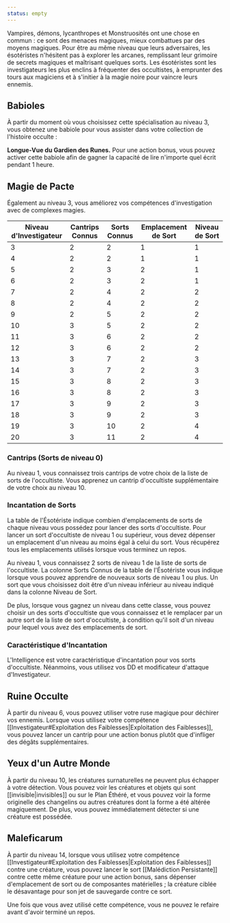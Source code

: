 ```yaml
---
status: empty
---
```

Vampires, démons, lycanthropes et Monstruosités ont une chose en commun : ce sont des menaces magiques, mieux combattues par des moyens magiques. Pour être au même niveau que leurs adversaires, les ésotéristes n'hésitent pas à explorer les arcanes, remplissant leur grimoire de secrets magiques et maîtrisant quelques sorts. Les ésotéristes sont les investigateurs les plus enclins à fréquenter des occultistes, à emprunter des tours aux magiciens et à s'initier à la magie noire pour vaincre leurs ennemis.

## Babioles

À partir du moment où vous choisissez cette spécialisation au niveau 3, vous obtenez une babiole pour vous assister dans votre collection de l'histoire occulte : 

**Longue-Vue du Gardien des Runes.** Pour une action bonus, vous pouvez activer cette babiole afin de gagner la capacité de lire n'importe quel écrit pendant 1 heure.

## Magie de Pacte

Également au niveau 3, vous améliorez vos compétences d'investigation avec de complexes magies.

| Niveau d'Investigateur | Cantrips Connus | Sorts Connus | Emplacement de Sort | Niveau de Sort |
| ---------------------- | --------------- | ------------ | ------------------- | -------------- |
| 3                      | 2               | 2            | 1                   | 1              |
| 4                      | 2               | 2            | 1                   | 1              |
| 5                      | 2               | 3            | 2                   | 1              |
| 6                      | 2               | 3            | 2                   | 1              |
| 7                      | 2               | 4            | 2                   | 2              |
| 8                      | 2               | 4            | 2                   | 2              |
| 9                      | 2               | 5            | 2                   | 2              |
| 10                     | 3               | 5            | 2                   | 2              |
| 11                     | 3               | 6            | 2                   | 2              |
| 12                     | 3               | 6            | 2                   | 2              |
| 13                     | 3               | 7            | 2                   | 3              |
| 14                     | 3               | 7            | 2                   | 3              |
| 15                     | 3               | 8            | 2                   | 3              |
| 16                     | 3               | 8            | 2                   | 3              |
| 17                     | 3               | 9            | 2                   | 3              |
| 18                     | 3               | 9            | 2                   | 3              |
| 19                     | 3               | 10           | 2                   | 4              |
| 20                     | 3               | 11           | 2                   | 4              |

### Cantrips (Sorts de niveau 0)

Au niveau 1, vous connaissez trois cantrips de votre choix de la liste de sorts de l'occultiste. Vous apprenez un cantrip d'occultiste supplémentaire de votre choix au niveau 10.

### Incantation de Sorts

La table de l'Ésotériste indique combien d'emplacements de sorts de chaque niveau vous possédez pour lancer des sorts d'occultiste. Pour lancer un sort d'occultiste de niveau 1 ou supérieur, vous devez dépenser un emplacement d'un niveau au moins égal à celui du sort. Vous récupérez tous les emplacements utilisés lorsque vous terminez un repos.

Au niveau 1, vous connaissez 2 sorts de niveau 1 de la liste de sorts de l'occultiste. La colonne Sorts Connus de la table de l'Ésotériste vous indique lorsque vous pouvez apprendre de nouveaux sorts de niveau 1 ou plus. Un sort que vous choisissez doit être d'un niveau inférieur au niveau indiqué dans la colonne Niveau de Sort.

De plus, lorsque vous gagnez un niveau dans cette classe, vous pouvez choisir un des sorts d'occultiste que vous connaissez et le remplacer par un autre sort de la liste de sort d'occultiste, à condition qu'il soit d'un niveau pour lequel vous avez des emplacements de sort.

### Caractéristique d'Incantation

L'Intelligence est votre caractéristique d'incantation pour vos sorts d'occultiste. Néanmoins, vous utilisez vos DD et modificateur d'attaque d'Investigateur.

## Ruine Occulte

À partir du niveau 6, vous pouvez utiliser votre ruse magique pour déchirer vos ennemis. Lorsque vous utilisez votre compétence [[Investigateur#Exploitation des Faiblesses|Exploitation des Faiblesses]], vous pouvez lancer un cantrip pour une action bonus plutôt que d'infliger des dégâts supplémentaires.

## Yeux d'un Autre Monde

À partir du niveau 10, les créatures surnaturelles ne peuvent plus échapper à votre détection. Vous pouvez voir les créatures et objets qui sont [[invisible|invisibles]] ou sur le Plan Éthéré, et vous pouvez voir la forme originelle des changelins ou autres créatures dont la forme a été altérée magiquement. De plus, vous pouvez immédiatement détecter si une créature est possédée.

## Maleficarum

À partir du niveau 14, lorsque vous utilisez votre compétence [[Investigateur#Exploitation des Faiblesses|Exploitation des Faiblesses]] contre une créature, vous pouvez lancer le sort [[Malédiction Persistante]] contre cette même créature pour une action bonus, sans dépenser d'emplacement de sort ou de composantes matérielles ; la créature ciblée le désavantage pour son jet de sauvegarde contre ce sort.

Une fois que vous avez utilisé cette compétence, vous ne pouvez le refaire avant d'avoir terminé un repos.